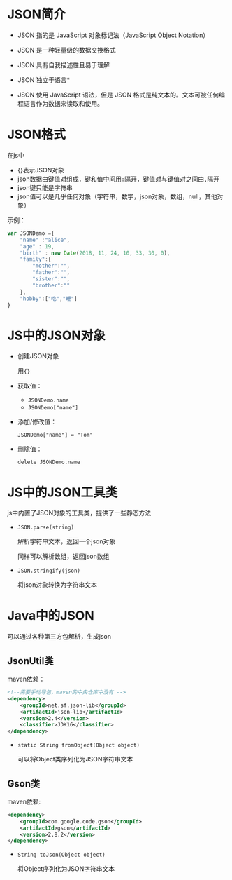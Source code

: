 # JSON简介

* JSON 指的是 JavaScript 对象标记法（JavaScript Object Notation）
* JSON 是一种轻量级的数据交换格式
* JSON 具有自我描述性且易于理解
* JSON 独立于语言*

* JSON 使用 JavaScript 语法，但是 JSON 格式是纯文本的。文本可被任何编程语言作为数据来读取和使用。



# JSON格式

在js中

* {}表示JSON对象
* json数据由键值对组成，键和值中间用`:`隔开，键值对与键值对之间由`,`隔开
* json键只能是字符串
* json值可以是几乎任何对象（字符串，数字，json对象，数组，null，其他对象）

示例：

~~~js
var JSONDemo ={
    "name" :"alice",
    "age" : 19,
    "birth" : new Date(2018, 11, 24, 10, 33, 30, 0),
    "family":{
        "mother":"",
        "father":"",
        "sister":"",
        "brother":""
    },
    "hobby":["吃","睡"]
}
~~~

# JS中的JSON对象

* 创建JSON对象

    用`{}`

* 获取值：

    * `JSONDemo.name`
    * `JSONDemo["name"]`

* 添加/修改值：

    `JSONDemo["name"] = "Tom"`

* 删除值：

    `delete JSONDemo.name`

# JS中的JSON工具类

js中内置了JSON对象的工具类，提供了一些静态方法

* `JSON.parse(string)`

    解析字符串文本，返回一个json对象

    同样可以解析数组，返回json数组

* `JSON.stringify(json)`

    将json对象转换为字符串文本



# Java中的JSON

可以通过各种第三方包解析，生成json

## JsonUtil类

maven依赖：

~~~xml
<!--需要手动导包，maven的中央仓库中没有 -->
<dependency>
    <groupId>net.sf.json-lib</groupId>
    <artifactId>json-lib</artifactId>
    <version>2.4</version>
    <classifier>JDK16</classifier>
</dependency>
~~~

* `static String fromObject(Object object)`

    可以将Object类序列化为JSON字符串文本

## Gson类

maven依赖:

~~~xml
<dependency>
    <groupId>com.google.code.gson</groupId>
    <artifactId>gson</artifactId>
    <version>2.8.2</version>
</dependency>
~~~

* `String toJson(Object object) `

    将Object序列化为JSON字符串文本

